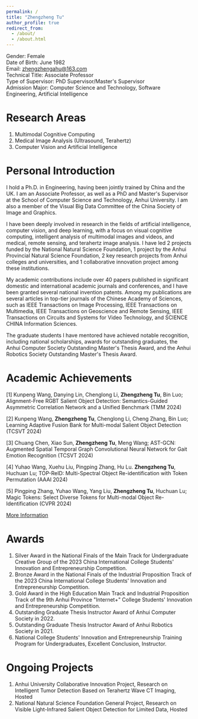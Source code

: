```yaml
---
permalink: /
title: "Zhengzheng Tu"
author_profile: true
redirect_from:
  - /about/
  - /about.html
---
```


Gender: Female<br>
Date of Birth: June 1982<br>
Email: zhengzhengahu@163.com<br>
Technical Title: Associate Professor<br>
Type of Supervisor: PhD Supervisor/Master's Supervisor<br>
Admission Major: Computer Science and Technology, Software Engineering, Artificial Intelligence

# Research Areas

1. Multimodal Cognitive Computing
2. Medical Image Analysis (Ultrasound, Terahertz)
3. Computer Vision and Artificial Intelligence

# Personal Introduction

<span>I hold a Ph.D. in Engineering, having been jointly trained by China and the UK. I am an Associate Professor, as well as a PhD and Master's Supervisor at the School of Computer Science and Technology, Anhui University. I am also a member of the Visual Big Data Committee of the China Society of Image and Graphics.</span>
<br>

<span>I have been deeply involved in research in the fields of artificial intelligence, computer vision, and deep learning, with a focus on visual cognitive computing, intelligent analysis of multimodal images and videos, and medical, remote sensing, and terahertz image analysis. I have led 2 projects funded by the National Natural Science Foundation, 1 project by the Anhui Provincial Natural Science Foundation, 2 key research projects from Anhui colleges and universities, and 1 collaborative innovation project among these institutions.</span>
<br>

<span>My academic contributions include over 40 papers published in significant domestic and international academic journals and conferences, and I have been granted several national invention patents. Among my publications are several articles in top-tier journals of the Chinese Academy of Sciences, such as IEEE Transactions on Image Processing, IEEE Transactions on Multimedia, IEEE Transactions on Geoscience and Remote Sensing, IEEE Transactions on Circuits and Systems for Video Technology, and SCIENCE CHINA Information Sciences.</span>
<br>

<span>The graduate students I have mentored have achieved notable recognition, including national scholarships, awards for outstanding graduates, the Anhui Computer Society Outstanding Master's Thesis Award, and the Anhui Robotics Society Outstanding Master's Thesis Award.</span>

# Academic Achievements

[1] Kunpeng Wang, Danying Lin, Chenglong Li, **Zhengzheng Tu**, Bin Luo; Alignment-Free RGBT Salient Object Detection: Semantics-Guided Asymmetric Correlation Network and a Unified Benchmark (TMM 2024)<br>

[2] Kunpeng Wang, **Zhengzheng Tu**, Chenglong Li, Cheng Zhang, Bin Luo; Learning Adaptive Fusion Bank for Multi-modal Salient Object Detection (TCSVT 2024)<br>

[3] Chuang Chen, Xiao Sun, **Zhengzheng Tu**, Meng Wang; AST-GCN: Augmented Spatial Temporal Graph Convolutional Neural Network for Gait Emotion Recognition (TCSVT 2024)<br>

[4] Yuhao Wang, Xuehu Liu, Pingping Zhang, Hu Lu. **Zhengzheng Tu**, Huchuan Lu; TOP-ReID: Multi-Spectral Object Re-identification with Token Permutation (AAAI 2024)<br>

[5] Pingping Zhang, Yuhao Wang, Yang Liu, **Zhengzheng Tu**, Huchuan Lu; Magic Tokens: Select Diverse Tokens for Multi-modal Object Re-Identification (CVPR 2024)<br>

[More Information](https://tzz-ahu.github.io/publications/)

# Awards

1. Silver Award in the National Finals of the Main Track for Undergraduate Creative Group of the 2023 China International College Students' Innovation and Entrepreneurship Competition.
2. Bronze Award in the National Finals of the Industrial Proposition Track of the 2023 China International College Students' Innovation and Entrepreneurship Competition.
3. Gold Award in the High Education Main Track and Industrial Proposition Track of the 9th Anhui Province "Internet+" College Students' Innovation and Entrepreneurship Competition.
4. Outstanding Graduate Thesis Instructor Award of Anhui Computer Society in 2022.
5. Outstanding Graduate Thesis Instructor Award of Anhui Robotics Society in 2021.
6. National College Students' Innovation and Entrepreneurship Training Program for Undergraduates, Excellent Conclusion, Instructor.

# Ongoing Projects

1. Anhui University Collaborative Innovation Project, Research on Intelligent Tumor Detection Based on Terahertz Wave CT Imaging, Hosted
2. National Natural Science Foundation General Project, Research on Visible Light-Infrared Salient Object Detection for Limited Data, Hosted
